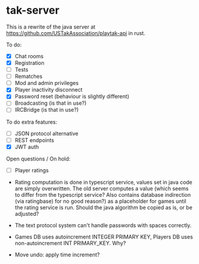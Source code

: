 # tak-server

This is a rewrite of the java server at https://github.com/USTakAssociation/playtak-api in rust.

To do:

- [x] Chat rooms
- [x] Registration
- [ ] Tests
- [ ] Rematches
- [ ] Mod and admin privileges
- [x] Player inactivity disconnect
- [x] Password reset (behaviour is slightly different)
- [ ] Broadcasting (is that in use?)
- [ ] IRCBridge (is that in use?)

To do extra features:

- [ ] JSON protocol alternative
- [ ] REST endpoints
- [x] JWT auth

Open questions / On hold:

- [ ] Player ratings

- Rating computation is done in typescript service, values set in java code are simply overwritten. The old server computes a value (which seems to differ from the typescript service? Also contains database indirection (via ratingbase) for no good reason?) as a placeholder for games until the rating service is run. Should the java algorithm be copied as is, or be adjusted?

- The text protocol system can't handle passwords with spaces correctly.

- Games DB uses autoincrement INTEGER PRIMARY KEY, Players DB uses non-autoincrement INT PRIMARY_KEY. Why?

- Move undo: apply time increment?
